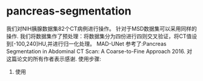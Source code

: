 # pancreas-segmentation
我们对NIH胰腺数据集82个CT病例进行操作。
针对于MSD数据集可以采用同样的操作.
我们将数据集作了预处理：将数据集分为四份进行四则交叉验证，将CT值设到[-100,240]HU,并进行归一化处理。
MAD-UNet 参考了:Pancreas Segmentation in Abdominal CT Scan: A Coarse-to-Fine Approach 2016.  对这篇论文的所有作者表示感谢.
使用步骤:
1. 使用

